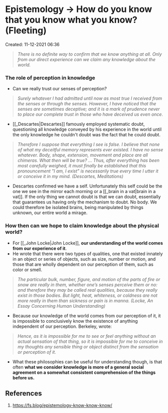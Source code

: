 # Epistemology -> How do you know that you know what you know? (Fleeting)
Created: 11-12-2021 06:36

> *There is no definite way to confirm that we know anything at all. Only from our direct experience can we claim any knowledge about the world.*

### The role of perception in knowledge
* Can we really trust our senses of perception?

> *Surely whatever I had admitted until now as most true I received from the senses or through the senses. However, I have noticed that the senses are sometimes deceptive; and it is a mark of prudence never to place our complete trust in those who have deceived us even once.*
* [[_Descartes|Descartes]] famously employed systematic doubt, questioning all knowledge conveyed by his experience in the world until the only knowledge he couldn't doubt was the fact that he could doubt.

> *Therefore I suppose that everything I see is false. I believe that none of what my deceitful memory represents ever existed. I have no sense whatever. Body, shape, extension, movement and place are all chimeras. What then will be true? ... Thus, after everything has been most carefully weighed, it must finally be established that this pronouncement "I am, I exist" is necessarily true every time I utter it or conceive it in my mind. (Descartes, Meditations)*
* Descartes confirmed we have a self. Unfortunately this self could be the one we see in the mirror each morning or a [[_brain in a vat|brain in a vat]]. If the only thing we cannot doubt is that we can doubt, essentially that guarantees us having only the mechanism to doubt. No body. We could therefore be isolated brains, being manipulated by things unknown, our entire world a mirage.

### How then can we hope to claim knowledge about the physical world?
* For [[_John Locke|John Locke]], **our understanding of the world comes from our experience of it**.
* He wrote that there were two types of qualities, one that existed innately in an object or series of objects, such as size, number or motion, and those that are wholly dependent on our perception of them, such as color or smell.


> *The particular bulk, number, figure, and motion of the parts of fire or snow are really in them, whether one’s senses perceive them or no: and therefore they may be called real qualities, because they really exist in those bodies. But light, heat, whiteness, or coldness are not more really in them than sickness or pain is in manna. (Locke, An Essay Concerning Human Understanding)*
* Because our knowledge of the world comes from our perception of it, it is impossible to conclusively know the existence of anything independent of our perception. Berkeley, wrote:
> *Hence, as it is impossible for me to see or feel anything without an actual sensation of that thing, so it is impossible for me to conceive in my thoughts any sensible thing or object distinct from the sensation or perception of it.*
* What these philosophies can be useful for understanding though, is that often **what we consider knowledge is more of a general social agreement on a somewhat consistent comprehension of the things before us.**

## References
1. https://fs.blog/epistemology-know-know-know/
